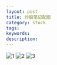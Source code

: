 ```yaml
---
layout: post
title: 炒股笔记配图
category: stock
tags: 
keywords: 
description: 
---
```



![1](http://7xnlfe.com1.z0.glb.clouddn.com/20150630-000797.jpg)
![2](http://7xnlfe.com1.z0.glb.clouddn.com/20150630-002280.jpg)
![3](http://7xnlfe.com1.z0.glb.clouddn.com/20150630-60159.jpg)


